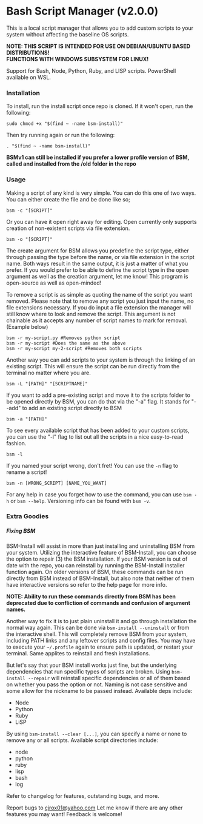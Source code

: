 # Bash Script Manager (v2.0.0)

This is a local script manager that allows you to add custom scripts to your system without affecting the baseline OS scripts.

__NOTE: THIS SCRIPT IS INTENDED FOR USE ON DEBIAN/UBUNTU BASED DISTRIBUTIONS!__<br>
__FUNCTIONS WITH WINDOWS SUBSYSTEM FOR LINUX!__

Support for Bash, Node, Python, Ruby, and LISP scripts. PowerShell available on WSL.

### Installation

To install, run the install script once repo is cloned. If it won't open, run the following:

```
sudo chmod +x "$(find ~ -name bsm-install)"
```

Then try running again or run the following:

```
. "$(find ~ -name bsm-install)"
```

__BSMv1 can still be installed if you prefer a lower profile version of BSM, called and installed from the /old folder in the repo__

### Usage

Making a script of any kind is very simple. You can do this one of two ways. You can either create the file and be done like so;

```
bsm -c "[SCRIPT]"
```

Or you can have it open right away for editing. Open currently only supports creation of non-existent scripts via file extension.

```
bsm -o "[SCRIPT]"
```

The create argument for BSM allows you predefine the script type, either through passing the type before the name, or via file extension in the script name. Both ways result in the same output, it is just a matter of what you prefer.  If you would prefer to be able to define the script type in the open argument as well as the creation argument, let me know! This program is open-source as well as open-minded!

To remove a script is as simple as quoting the name of the script you want removed. Please note that to remove any script you just input the name, no file extensions necessary. If you do input a file extension the manager will still know where to look and remove the script. This argument is not chainable as it accepts any number of script names to mark for removal. (Example below)

```
bsm -r my-script.py #Removes python script
bsm -r my-script #Does the same as the above
bsm -r my-script my-2-script #Removes both scripts
```

Another way you can add scripts to your system is through the linking of an existing script. This will ensure the script can be run directly from the terminal no matter where you are.

```
bsm -L "[PATH]" "[SCRIPTNAME]"
```

If you want to add a pre-existing script and move it to the scripts folder to be opened directly by BSM, you can do that via the "-a" flag. It stands for "--add" to add an existing script directly to BSM

```
bsm -a "[PATH]"
```

To see every available script that has been added to your custom scripts, you can use the "-l" flag to list out all the scripts in a nice easy-to-read fashion.

```
bsm -l
```

If you named your script wrong, don't fret! You can use the `-n` flag to rename a script!

```
bsm -n [WRONG_SCRIPT] [NAME_YOU_WANT]
```

For any help in case you forget how to use the command, you can use `bsm -h` or `bsm --help`. Versioning info can be found with `bsm -v`.


### Extra Goodies

##### Fixing BSM

BSM-Install will assist in more than just installing and uninstalling BSM from your system. Utilizing the interactive feature of BSM-Install, you can choose the option to repair (3) the BSM installation. If your BSM version is out of date with the repo, you can reinstall by running the BSM-Install installer function again. On older versions of BSM, these commands can be run directly from BSM instead of BSM-Install, but also note that neither of them have interactive versions so refer to the help page for more info.

__NOTE: Ability to run these commands directly from BSM has been deprecated due to confliction of commands and confusion of argument names.__

Another way to fix it is to just plain uninstall it and go through installation the normal way again. This can be done via `bsm-install --uninstall` or from the interactive shell. This will completely remove BSM from your system, including PATH links and any leftover scripts and config files. You may have to execute your `~/.profile` again to ensure path is updated, or restart your terminal. Same applites to reinstall and fresh installations.

But let's say that your BSM install works just fine, but the underlying dependencies that run specific types of scripts are broken. Using `bsm-install --repair` will reinstall specific dependencies or all of them based on whether you pass the option or not. Naming is not case sensitive and some allow for the nickname to be passed instead. Available deps include:

- Node
- Python
- Ruby
- LiSP

By using `bsm-install --clear [...]`, you can specify a name or none to remove any or all scripts. Available script directories include:

- node
- python
- ruby
- lisp
- bash
- log

Refer to changelog for features, outstanding bugs, and more.

Report bugs to cjrox01@yahoo.com
Let me know if there are any other features you may want! Feedback is welcome!

